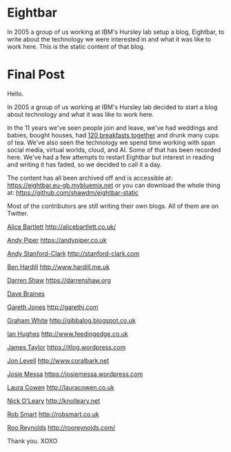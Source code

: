 # Eightbar
In 2005 a group of us working at IBM's Hursley lab setup a blog, Eightbar, to write about the technology we were interested in and what it was like to work here.  This is the static content of that blog.

# Final Post
Hello.

In 2005 a group of us working at IBM's Hursley lab decided to start a blog about technology and what it was like to work here.

In the 11 years we've seen people join and leave, we've had weddings and babies, bought houses, had [120 breakfasts together](http://eightbar.eu-gb.mybluemix.net/2006/06/17/eat-friday/) and drunk many cups of tea. We've also seen the technology we spend time working with span social media, virtual worlds, cloud, and AI. Some of that has been recorded here. We've had a few attempts to restart Eightbar but interest in reading and writing it has faded, so we decided to call it a day.

The content has all been archived off and is accessible at: https://eightbar.eu-gb.mybluemix.net or you can download the whole thing at: https://github.com/shawdm/eightbar-static

Most of the contributors are still writing their own blogs. All of them are on Twitter.

[Alice Bartlett](https://twitter.com/alicebartlett)
http://alicebartlett.co.uk/

[Andy Piper](https://twitter.com/andypiper)
https://andypiper.co.uk

[Andy Stanford-Clark](https://twitter.com/andysc)
http://stanford-clark.com

[Ben Hardill](https://twitter.com/hardillb)
http://www.hardill.me.uk

[Darren Shaw](https://twitter.com/shawdm)
https://darrenshaw.org

[Dave Braines](https://twitter.com/davebraines)

[Gareth Jones](https://twitter.com/garethj)
http://garethj.com

[Graham White](https://twitter.com/graham_alton)
http://gibbalog.blogspot.co.uk

[Ian Hughes](https://twitter.com/epredator)
http://www.feedingedge.co.uk

[James Taylor](https://twitter.com/jtonline)
https://jtlog.wordpress.com

[Jon Levell](https://twitter.com/jonquark)
http://www.coralbark.net

[Josie Messa](https://twitter.com/josiemessa)
https://josiemessa.wordpress.com

[Laura Cowen](https://twitter.com/lauracowen)
http://lauracowen.co.uk

[Nick O'Leary](https://twitter.com/knolleary)
http://knolleary.net

[Rob Smart](https://twitter.com/robsmart)
http://robsmart.co.uk

[Roo Reynolds](https://twitter.com/rooreynolds)
http://rooreynolds.com/


Thank you.
XOXO
